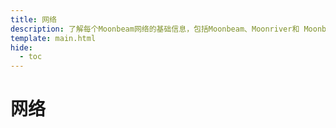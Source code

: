 ```yaml
---
title: 网络
description: 了解每个Moonbeam网络的基础信息，包括Moonbeam、Moonriver和 Moonbase Alpha测试网。
template: main.html
hide:
  - toc
---
```


<h1 class='subsection-title'>网络</h1>
<div class='subsection-wrapper'></div>